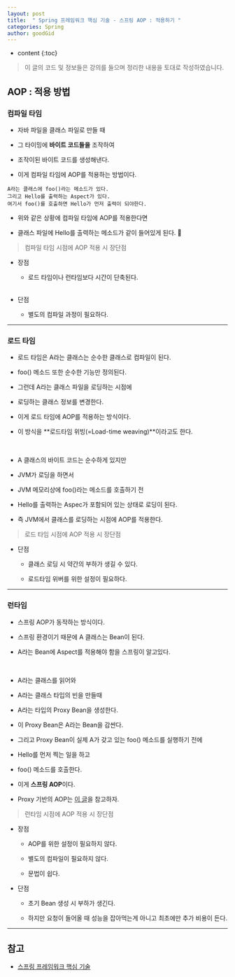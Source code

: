 ```yaml
---
layout: post
title:  " Spring 프레임워크 핵심 기술 - 스프링 AOP : 적용하기 "
categories: Spring
author: goodGid
---
```

* content
{:toc}

> 이 글의 코드 및 정보들은 강의를 들으며 정리한 내용을 토대로 작성하였습니다.

## AOP : 적용 방법

### 컴파일 타임

* 자바 파일을 클래스 파일로 만들 때 

* 그 타이밍에 **바이트 코드들을** 조작하여 

* 조작이된 바이트 코드를 생성해낸다.

* 이게 컴파일 타임에 AOP를 적용하는 방법이다.

```
A라는 클래스에 foo()라는 메소드가 있다.
그리고 Hello를 출력하는 Aspect가 있다.
여기서 foo()를 호출하면 Hello가 먼저 출력이 되야한다.
```

* 위와 같은 상황에 컴파일 타임에 AOP를 적용한다면

* 클래스 파일에 Hello를 출력하는 메소드가 같이 들어있게 된다.


> 컴파일 타임 시점에 AOP 적용 시 장단점

* 장점 

    - 로드 타임이나 런타임보다 시간이 단축된다.
    <br> <br>

* 단점

    - 별도의 컴파일 과정이 필요하다.








---


### 로드 타임

* 로드 타임은 A라는 클래스는 순수한 클래스로 컴파일이 된다.

* foo() 메소드 또한 순수한 기능만 정의된다.

* 그런데 A라는 클래스 파일을 로딩하는 시점에 

* 로딩하는 클래스 정보를 변경한다.

* 이게 로드 타임에 AOP를 적용하는 방식이다.

* 이 방식을 **로드타임 위빙(=Load-time weaving)**이라고도 한다.

<br>

* A 클래스의 바이트 코드는 순수하게 있지만

* JVM가 로딩을 하면서 

* JVM 메모리상에 foo()라는 메소드를 호출하기 전 

* Hello를 출력하는 Aspec가 포함되어 있는 상태로 로딩이 된다.

* 즉 JVM에서 클래스를 로딩하는 시점에 AOP를 적용한다.

> 로드 타임 시점에 AOP 적용 시 장단점

* 단점

    - 클래스 로딩 시 약간의 부하가 생길 수 있다.

    - 로드타임 위버를 위한 설정이 필요하다.

---

### 런타임 

* 스프링 AOP가 동작하는 방식이다.

* 스프링 환경이기 때문에 A 클래스는 Bean이 된다.

* A라는 Bean에 Aspect를 적용해야 함을 스프링이 알고있다.

<br>

* A라는 클래스를 읽어와

* A라는 클래스 타입의 빈을 만들때

* A라는 타입의 Proxy Bean을 생성한다.

* 이 Proxy Bean은 A라는 Bean을 감싼다.

* 그리고 Proxy Bean이 실제 A가 갖고 있는 foo() 메소드를 실행하기 전에

* Hello를 먼저 찍는 일을 하고 

* foo() 메소드를 호출한다.

* 이게 **스프링 AOP**이다.

* Proxy 기반의 AOP는 [이 글]()을 참고하자.

> 런타임 시점에 AOP 적용 시 장단점

* 장점 
    - AOP를 위한 설정이 필요하지 않다.

    - 별도의 컴파일이 필요하지 않다.

    - 문법이 쉽다.

* 단점
    
    - 초기 Bean 생성 시 부하가 생긴다.

    - 하지만 요청이 들어올 때 성능을 잡아먹는게 아니고 최초에만 추가 비용이 든다.


---

## 참고

* [스프링 프레임워크 핵심 기술](https://www.inflearn.com/course/spring-framework_core)


